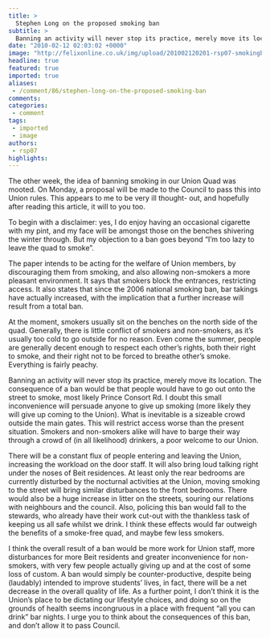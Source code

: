 ```yaml
---
title: >
  Stephen Long on the proposed smoking ban
subtitle: >
  Banning an activity will never stop its practice, merely move its location.
date: "2010-02-12 02:03:02 +0000"
image: "http://felixonline.co.uk/img/upload/201002120201-rsp07-smokingb.jpg"
headline: true
featured: true
imported: true
aliases:
 - /comment/86/stephen-long-on-the-proposed-smoking-ban
comments:
categories:
 - comment
tags:
 - imported
 - image
authors:
 - rsp07
highlights:
---
```


The other week, the idea of banning smoking in our Union Quad was mooted. On Monday, a proposal will be made to the Council to pass this into Union rules. This appears to me to be very ill thought- out, and hopefully after reading this article, it will to you too.

To begin with a disclaimer: yes, I do enjoy having an occasional cigarette with my pint, and my face will be amongst those on the benches shivering the winter through. But my objection to a ban goes beyond “I’m too lazy to leave the quad to smoke”.

The paper intends to be acting for the welfare of Union members, by discouraging them from smoking, and also allowing non-smokers a more pleasant environment. It says that smokers block the entrances, restricting access. It also states that since the 2006 national smoking ban, bar takings have actually increased, with the implication that a further increase will result from a total ban.

At the moment, smokers usually sit on the benches on the north side of the quad. Generally, there is little conflict of smokers and non-smokers, as it’s usually too cold to go outside for no reason. Even come the summer, people are generally decent enough to respect each other’s rights, both their right to smoke, and their right not to be forced to breathe other’s smoke. Everything is fairly peachy.

Banning an activity will never stop its practice, merely move its location. The consequence of a ban would be that people would have to go out onto the street to smoke, most likely Prince Consort Rd. I doubt this small inconvenience will persuade anyone to give up smoking (more likely they will give up coming to the Union). What is inevitable is a sizeable crowd outside the main gates. This will restrict access worse than the present situation. Smokers and non-smokers alike will have to barge their way through a crowd of (in all likelihood) drinkers, a poor welcome to our Union.

There will be a constant flux of people entering and leaving the Union, increasing the workload on the door staff. It will also bring loud talking right under the noses of Beit residences. At least only the rear bedrooms are currently disturbed by the nocturnal activities at the Union, moving smoking to the street will bring similar disturbances to the front bedrooms. There would also be a huge increase in litter on the streets, souring our relations with neighbours and the council. Also, policing this ban would fall to the stewards, who already have their work cut-out with the thankless task of keeping us all safe whilst we drink. I think these effects would far outweigh the benefits of a smoke-free quad, and maybe few less smokers.

I think the overall result of a ban would be more work for Union staff, more disturbances for more Beit residents and greater inconvenience for non-smokers, with very few people actually giving up and at the cost of some loss of custom. A ban would simply be counter-productive, despite being (laudably) intended to improve students’ lives, in fact, there will be a net decrease in the overall quality of life.
 As a further point, I don’t think it is the Union’s place to be dictating our lifestyle choices, and doing so on the grounds of health seems incongruous in a place with frequent “all you can drink” bar nights. I urge you to think about the consequences of this ban, and don’t allow it to pass Council.

